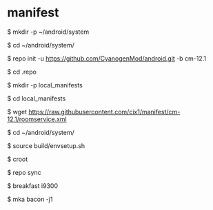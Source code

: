 # manifest

$ mkdir -p ~/android/system

$ cd ~/android/system/

$ repo init -u https://github.com/CyanogenMod/android.git -b cm-12.1

$ cd .repo

$ mkdir -p local_manifests

$ cd local_manifests

$ wget https://raw.githubusercontent.com/cix1/manifest/cm-12.1/roomservice.xml

$ cd ~/android/system/

$ source build/envsetup.sh

$ croot

$ repo sync

$ breakfast i9300

$ mka bacon -j1
